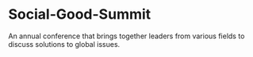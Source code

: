 # Social-Good-Summit
An annual conference that brings together leaders from various fields to discuss solutions to global issues.
